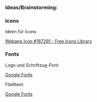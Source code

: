 ### Ideas/Brainstorming:

### Icons

Ideen für Icons

[Webapp Icon #187291 - Free Icons Library](https://icon-library.net/icon/webapp-icon-22.html)

### Fonts

Logo und Schriftzug-Font:

[Google Fonts](https://fonts.google.com/specimen/Saira+Semi+Condensed)

Fließtext:

[Google Fonts](https://fonts.google.com/specimen/Noto+Sans)
